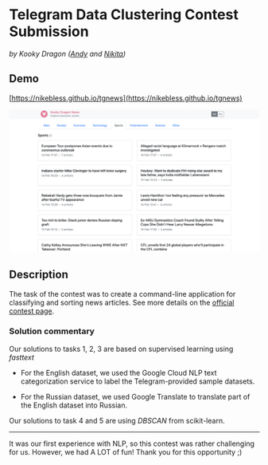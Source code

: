 # Telegram Data Clustering Contest Submission

*by Kooky Dragon ([Andy](https://github.com/Andy671) and [Nikita](https://github.com/nick-baliesnyi))*

## Demo

[https://nikebless.github.io/tgnews](https://nikebless.github.io/tgnews)

![](demo.png)

## Description

The task of the contest was to create a command-line application for classifying and sorting news articles. See more details on the [official contest page](https://contest.com/data-clustering).


### Solution commentary

Our solutions to tasks 1, 2, 3 are based on supervised learning using *fasttext*

 - For the English dataset, we used the Google Cloud NLP text categorization service to label the Telegram-provided sample datasets.

 - For the Russian dataset, we used Google Translate to translate part of the English dataset into Russian.

Our solutions to task 4 and 5 are using *DBSCAN* from scikit-learn.

___

It was our first experience with NLP, so this contest was rather challenging for us. However, we had A LOT of fun! Thank you for this opportunity ;)

